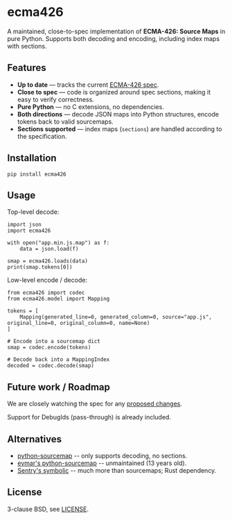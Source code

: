 # ecma426

A maintained, close-to-spec implementation of **ECMA-426: Source Maps** in pure Python.
Supports both decoding and encoding, including index maps with sections.

## Features

* **Up to date** — tracks the current [ECMA-426 spec](https://tc39.es/ecma426/).
* **Close to spec** — code is organized around spec sections, making it easy to verify correctness.
* **Pure Python** — no C extensions, no dependencies.
* **Both directions** — decode JSON maps into Python structures, encode tokens back to valid sourcemaps.
* **Sections supported** — index maps (`sections`) are handled according to the specification.

## Installation

```:::bash
pip install ecma426
```

## Usage

Top-level decode:

```:::python
import json
import ecma426

with open("app.min.js.map") as f:
    data = json.load(f)

smap = ecma426.loads(data)
print(smap.tokens[0])
```

Low-level encode / decode:

```:::python
from ecma426 import codec
from ecma426.model import Mapping

tokens = [
    Mapping(generated_line=0, generated_column=0, source="app.js", original_line=0, original_column=0, name=None)
]

# Encode into a sourcemap dict
smap = codec.encode(tokens)

# Decode back into a MappingIndex
decoded = codec.decode(smap)
```

## Future work / Roadmap

We are closely watching the spec for any [proposed changes](https://github.com/tc39/ecma426/tree/main/proposals).

Support for DebugIds (pass-through) is already included.


## Alternatives

* [python-sourcemap](https://github.com/mattrobenolt/python-sourcemap) -- only supports decoding, no sections.
* [evmar's python-sourcemap](https://github.com/evmar/python-sourcemap) -- unmaintained (13 years old).
* [Sentry's symbolic](https://github.com/getsentry/symbolic) -- much more than sourcemaps; Rust dependency.

## License

3-clause BSD, see [LICENSE](LICENSE).
